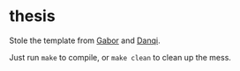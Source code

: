 # thesis

Stole the template from [Gabor](https://github.com/gangeli/thesis) and [Danqi](https://github.com/danqi/thesis).

Just run `make` to compile, or `make clean` to clean up the mess.

